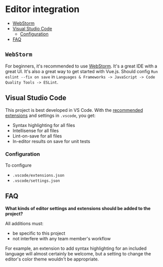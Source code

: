 # Editor integration

- [WebStorm](#WebStorm)
- [Visual Studio Code](#visual-studio-code)
  - [Configuration](#configuration)
- [FAQ](#faq)

## `WebStorm`

For beginners, it's recommended to use [WebStorm](ftp://10.128.73.241/webstorm2021.2.2/). It's a great IDE with a great UI. It's also a great way to get started with Vue.js. Should config `Run eslint --fix on save` in `Languages & Frameworks -> JavaScript -> Code Quality Tools -> ESLint`.

## Visual Studio Code

This project is best developed in VS Code. With the [recommended extensions](https://code.visualstudio.com/docs/editor/extension-gallery#_workspace-recommended-extensions) and settings in `.vscode`, you get:

- Syntax highlighting for all files
- Intellisense for all files
- Lint-on-save for all files
- In-editor results on save for unit tests

### Configuration

To configure

- `.vscode/extensions.json`
- `.vscode/settings.json`

## FAQ

**What kinds of editor settings and extensions should be added to the project?**

All additions must:

- be specific to this project
- not interfere with any team member's workflow

For example, an extension to add syntax highlighting for an included language will almost certainly be welcome, but a setting to change the editor's color theme wouldn't be appropriate.
